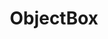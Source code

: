 ---
blog: https://objectbox.io/blog
facebook: https://facebook.com/objectboxTeam
git: https://github.com/objectbox
instagram: https://instagram.com/objectbox_io
linkedin: https://linkedin.com/company/objectbox
logohandle: objectboxio
sort: objectbox
title: ObjectBox
twitter: https://x.com/ObjectBox_io
website: https://objectbox.io/
youtube: https://youtube.com/channel/UCLs3F3Lhh8pjC66WZIopJ6Q
---